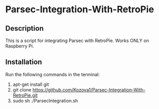 # Parsec-Integration-With-RetroPie
Description
----------------------
This is a script for integrating Parsec with RetroPie.
Works ONLY on Raspberry Pi.

Installation
----------------------
Run the following commands in the terminal:
1. apt-get install git
  2. git clone https://github.com/Kozova1/Parsec-Integration-With-RetroPie.git
  3. sudo sh ./ParsecIntegration.sh
